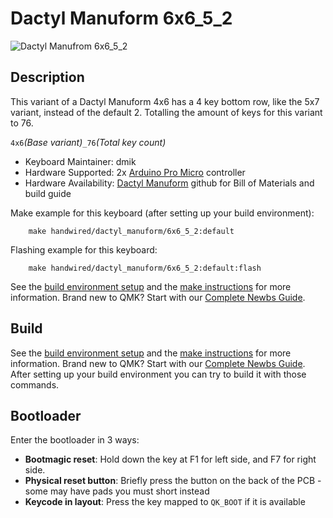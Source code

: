 # Dactyl Manuform 6x6_5_2

![Dactyl Manufrom 6x6_5_2](https://i.imgur.com/j8dsBgs.jpeg)

## Description

This variant of a Dactyl Manuform 4x6 has a 4 key bottom row, like the 5x7 variant, instead of the default 2. Totalling the amount of keys for this variant to 76.

`4x6`*(Base variant)*`_76`*(Total key count)*

* Keyboard Maintainer: dmik
* Hardware Supported: 2x [Arduino Pro Micro](https://www.sparkfun.com/products/12640) controller
* Hardware Availability: [Dactyl Manuform](https://github.com/tshort/dactyl-keyboard#wiring) github for Bill of Materials and build guide

Make example for this keyboard (after setting up your build environment):
```
    make handwired/dactyl_manuform/6x6_5_2:default
```
Flashing example for this keyboard:
```
    make handwired/dactyl_manuform/6x6_5_2:default:flash
```
See the [build environment setup](https://docs.qmk.fm/#/getting_started_build_tools) and the [make instructions](https://docs.qmk.fm/#/getting_started_make_guide) for more information. Brand new to QMK? Start with our [Complete Newbs Guide](https://docs.qmk.fm/#/newbs).

## Build

See the [build environment setup](https://docs.qmk.fm/#/getting_started_build_tools) and the [make instructions](https://docs.qmk.fm/#/getting_started_make_guide) for more information. Brand new to QMK? Start with our [Complete Newbs Guide](https://docs.qmk.fm/#/newbs).
After setting up your build environment you can try to build it with those commands.


## Bootloader

Enter the bootloader in 3 ways:

* **Bootmagic reset**: Hold down the key at F1 for left side, and F7 for right side.
* **Physical reset button**: Briefly press the button on the back of the PCB - some may have pads you must short instead
* **Keycode in layout**: Press the key mapped to `QK_BOOT` if it is available

